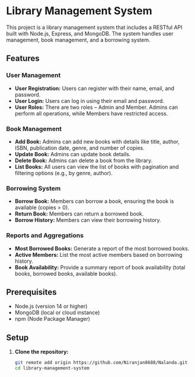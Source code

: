 # Library Management System

This project is a library management system that includes  a RESTful API built with Node.js, Express, and MongoDB. The system handles user management, book management, and a borrowing system.

## Features

### User Management

- **User Registration:** Users can register with their name, email, and password.
- **User Login:** Users can log in using their email and password.
- **User Roles:** There are two roles – Admin and Member. Admins can perform all operations, while Members have restricted access.

### Book Management

- **Add Book:** Admins can add new books with details like title, author, ISBN, publication date, genre, and number of copies.
- **Update Book:** Admins can update book details.
- **Delete Book:** Admins can delete a book from the library.
- **List Books:** All users can view the list of books with pagination and filtering options (e.g., by genre, author).

### Borrowing System

- **Borrow Book:** Members can borrow a book, ensuring the book is available (copies > 0).
- **Return Book:** Members can return a borrowed book.
- **Borrow History:** Members can view their borrowing history.

### Reports and Aggregations

- **Most Borrowed Books:** Generate a report of the most borrowed books.
- **Active Members:** List the most active members based on borrowing history.
- **Book Availability:** Provide a summary report of book availability (total books, borrowed books, available books).

## Prerequisites

- Node.js (version 14 or higher)
- MongoDB (local or cloud instance)
- npm (Node Package Manager)

## Setup

1. **Clone the repository:**

   ```bash
   git remote add origin https://github.com/Niranjan8688/Nalanda.git
   cd library-management-system
